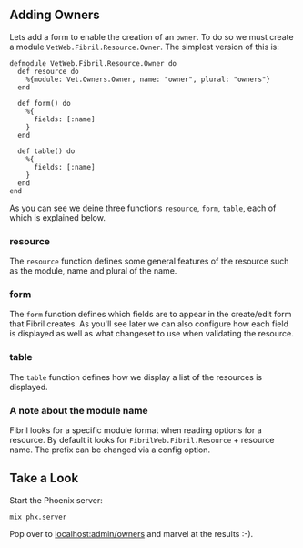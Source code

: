 ## Adding Owners 

Lets add a form to enable the creation of an `owner`. To do so we must create a module `VetWeb.Fibril.Resource.Owner`. The simplest version of this is:

```
defmodule VetWeb.Fibril.Resource.Owner do
  def resource do
    %{module: Vet.Owners.Owner, name: "owner", plural: "owners"}
  end

  def form() do
    %{
      fields: [:name]
    }
  end

  def table() do
    %{
      fields: [:name]
    }
  end
end
```

As you can see we deine three functions `resource`, `form`, `table`, each of which is explained below.

### resource

The `resource` function defines some general features of the resource such as the module, name and plural of the name.

### form

The `form` function defines which fields are to appear in the create/edit form that Fibril creates. As you'll see later we can also configure how each field is displayed as well as what changeset to use when validating the resource.

### table

The `table` function defines how we display a list of the resources is displayed. 

### A note about the module name

Fibril looks for a specific module format when reading options for a resource. By default it looks for `FibrilWeb.Fibril.Resource` + resource name. The prefix can be changed via a config option.

## Take a Look

Start the Phoenix server:

```
mix phx.server
```

Pop over to [localhost:admin/owners](http://localhost:4000/admin/owners) and marvel at the results :-).
